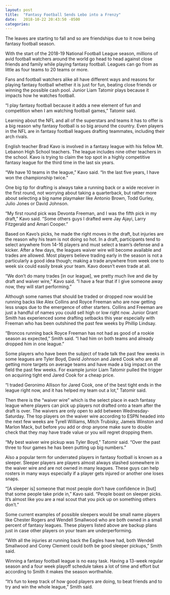 ```yaml
---
layout: post
title:  "Fantasy Football Sends Lebo into a Frenzy"
date:   2018-10-22 20:43:50 -0500
categories: 
---
```

The leaves are starting to fall and so are friendships due to it now being fantasy football season.

With the start of the 2018-19 National Football League season, millions of avid football watchers around the world go head to head against close friends and family while playing fantasy football. Leagues can go from as little as four teams to 20 teams or more. 

Fans and football watchers alike all have different ways and reasons for playing fantasy football whether it is just for fun, beating close friends or winning the possible cash pool. Junior Liam Tatomir plays because it impacts how he watches football.

“I play fantasy football because it adds a new element of fun and competition when I am watching football games,” Tatomir said.

Learning about the NFL and all of the superstars and teams it has to offer is a big reason why fantasy football is so big around the country. Even players in the NFL are in fantasy football leagues drafting teammates, including their arch rivals.

English teacher Brad Kavo is involved in a fantasy league with his fellow Mt. Lebanon High School teachers. The league includes nine other teachers in the school. Kavo is trying to claim the top spot in a highly competitive fantasy league for the third time in the last six years.

“We have 10 teams in the league,” Kavo said. “In the last five years, I have won the championship twice.”

One big tip for drafting is always take a running back or a wide receiver in the first round, not worrying about taking a quarterback, but rather more about selecting a big name playmaker like Antonio Brown, Todd Gurley, Julio Jones or David Johnson.

“My first round pick was Devonta Freeman, and I was the fifth pick in my draft,” Kavo said. “Some others guys I drafted were Jay Ajayi, Larry Fitzgerald and Amari Cooper.”

Based on Kavo’s picks, he made the right moves in the draft, but injuries are the reason why his team is not doing so hot. In a draft, participants tend to select anywhere from 14-16 players and must select a team’s defense and a kicker. After a few days, the leagues waiver wire will become available and trades are allowed. Most players believe trading early in the season is not a particularly a good idea though; making a trade anywhere from week one to week six could easily break your team. Kavo doesn’t even trade at all.

“We don’t do many trades [in our league], we pretty much live and die by draft and waiver wire,” Kavo said. “I have a fear that if I give someone away now, they will start performing.”

Although some names that should be traded or dropped now would be running backs like Alex Collins and Royce Freeman who are now getting less snaps due to the emergence of other starters. Collins and Freeman are just a handful of names you could sell high or low right now. Junior Grant Smith has experienced some drafting setbacks this year especially with Freeman who has been outshined the past few weeks by Phillip Lindsay. 

“Broncos running back Royce Freeman has not had as good of a rookie season as expected,” Smith said. “I had him on both teams and already dropped him in one league.”

Some players who have been the subject of trade talk the past few weeks in some leagues are Tyler Boyd, David Johnson and Jared Cook who are all getting more targets on average teams and have made a big impact on the field the past few weeks. For example junior Liam Tatomir pulled the trigger on acquiring tight end Jared Cook for a cheap price.

“I traded Geronimo Allison for Jared Cook, one of the best tight ends in the league right now, and it has helped my team out a lot,” Tatomir said.

Then there is the “waiver wire” which is the select place in each fantasy league where players can pick up players not drafted onto a team after the draft is over. The waivers are only open to add between Wednesday-Saturday. The top players on the waiver wire according to ESPN headed into the next few weeks are Tyrell Williams, Mitch Trubisky, Jameis Winston and Marlon Mack, but before you add or drop anyone make sure to double check that they may have trade value or you will regret dropping them.

“My best waiver wire pickup was Tyler Boyd,” Tatomir said. “Over the past three to four games he has been putting up big numbers.”

Also a popular term for underrated players in fantasy football is known as a sleeper. Sleeper players are players almost always stashed somewhere in the waiver wire and are not owned in many leagues. These guys can help rosters in many ways especially if a player gets injured or another one loses snaps.

“[A sleeper is] someone that most people don’t have confidence in [but] that some people take pride in,” Kavo said. “People boast on sleeper picks. It’s almost like you are a real scout that you pick up on something others don’t.”

Some current examples of possible sleepers would be small name players like Chester Rogers and Wendell Smallwood who are both owned in a small percent of fantasy leagues. These players listed above are backup plans just in case other players on your team are underperforming.

“With all the injuries at running back the Eagles have had, both Wendell Smallwood and Corey Clement could both be good sleeper pickups,” Smith said.

Winning a fantasy football league is no easy task. Having a 13-week regular season and a four week playoff schedule takes a lot of time and effort but according to Smith it makes the season worthwhile.

“It’s fun to keep track of how good players are doing, to beat friends and to try and win the whole league,” Smith said.

	
	
